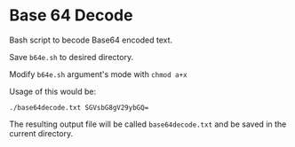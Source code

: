 # Base 64 Decode 
Bash script to becode Base64 encoded text.

Save `b64e.sh` to desired directory.

Modify `b64e.sh` argument's mode with `chmod a+x`

Usage of this would be:

`./base64decode.txt SGVsbG8gV29ybGQ=` 

The resulting output file will be called `base64decode.txt` and be saved in the current directory.

